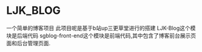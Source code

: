 # LJK_BLOG
一个简单的博客项目
此项目呢是基于b站up三更草堂进行的搭建
   LJK-Blog这个模块是后端代码
   sgblog-front-end这个模块是前端代码,其中包含了博客前台展示页面和后台管理页面.
